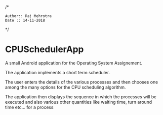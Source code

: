 /*

    Author:: Raj Mehrotra
    Date :: 14-11-2018
    
*/

# CPUSchedulerApp
A small Android application for the Operating System Assignement. 

The application implements a short term scheduler. 

The user enters the details of the various processes and then chooses one among the many options for the CPU scheduling algorithm. 

The application then displays the sequence in which the processes will be executed and also various other quantities like waiting time,
turn around time etc... for a process  
